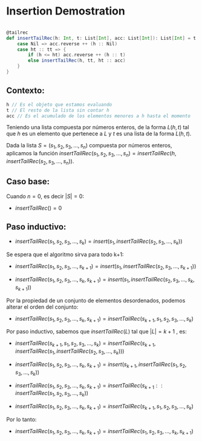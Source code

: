 # Insertion Demostration


```Scala

@tailrec
def insertTailRec(h: Int, t: List[Int], acc: List[Int]): List[Int] = t match {
    case Nil => acc.reverse ++ (h :: Nil)
    case ht :: tt => {
        if (h <= ht) acc.reverse ++ (h :: t)
        else insertTailRec(h, tt, ht :: acc)
    }
}

```

## Contexto:

```Scala
h // Es el objeto que estamos evaluando
t // El resto de la lista sin contar h
acc // Es el acumulado de los elementos menores a h hasta el momento
```
Teniendo una lista compuesta por números enteros, de la forma $L(h,t)$ tal que $h$ es un elemento que pertenece a $L$ y $t$ es una lista de la forma $L(h,t)$.


Dada la lista $S = (s_1, s_2, s_3, … , s_n)$ compuesta por números enteros, aplicamos la función $insertTailRec(s_1,s_2,s_3, … ,s_n) =  insertTailRec(h, insertTailRec(s_2,s_3, … ,s_n))$.

## Caso base:

Cuando $n=0$, es decir $|S|=0$:

* $insertTailRec({}) = 0$

## Paso inductivo:

* $insertTailRec(s_1,s_2,s_3,...,s_k) = insert(s_1,insertTailRec(s_2,s_3,...,s_k))$

Se espera que el algoritmo sirva para todo k+1:

* $insertTailRec(s_1,s_2,s_3,...,s_{k+1}) = insert(s_1,insertTailRec(s_2,s_3,...,s_{k+1}))$

* $insertTailRec(s_1,s_2,s_3,...,s_k,s_{k+1}) = insert(s_1,insertTailRec(s_2,s_3,...,s_k,s_{k+1}))$


Por la propiedad de un conjunto de elementos desordenados, podemos alterar el orden del conjunto:

* $insertTailRec(s_1,s_2,s_3,...,s_k,s_{k+1}) =insertTailRec(s_{k+1},s_1,s_2,s_3,...,s_k)$

Por paso inductivo, sabemos que $insertTailRec(L)$ tal que $|L| = k+1$ , es:

* $insertTailRec(s_{k+1},s_1,s_2,s_3,...,s_k) =insertTailRec(s_{k+1},insertTailRec(s_1,insertTailRec(s_2,s_3,...,s_k)))$

* $insertTailRec(s_1,s_2,s_3,...,s_k,s_{k+1}) =insert(s_{k+1},insertTailRec(s_1,s_2,s_3,...,s_k))$

* $insertTailRec(s_1,s_2,s_3,...,s_k,s_{k+1}) =insertTailRec(s_{k+1}::insertTailRec(s_1,s_2,s_3,...,s_k))$

* $insertTailRec(s_1,s_2,s_3,...,s_k,s_{k+1}) =insertTailRec(s_{k+1},s_1,s_2,s_3,...,s_k)$

Por lo tanto: 

* $insertTailRec(s_1,s_2,s_3,...,s_k,s_{k+1}) =insertTailRec(s_1,s_2,s_3,...,s_k,s_{k+1})$

